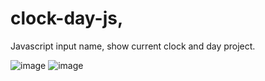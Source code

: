 # clock-day-js,

Javascript input name, show current clock and day project.

![image](https://user-images.githubusercontent.com/105647206/212472891-b7a59adf-f8b4-4648-9d90-a68d1410a6cd.png)
![image](https://user-images.githubusercontent.com/105647206/212472904-488cc01e-f7b4-4414-88c5-65610e8a929c.png)
